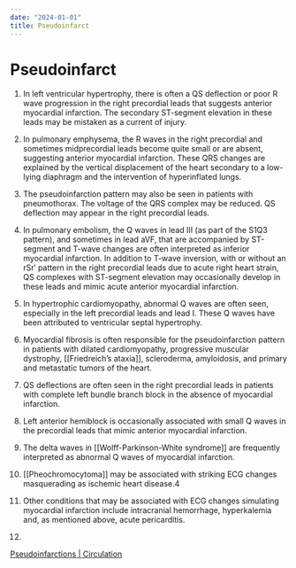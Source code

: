 ```yaml
---
date: "2024-01-01"
title: Pseudoinfarct
---
```


# Pseudoinfarct

1. In left ventricular hypertrophy, there is often a QS deflection or poor R wave progression in the right precordial leads that suggests anterior myocardial infarction. The secondary ST-segment elevation in these leads may be mistaken as a current of injury.

2. In pulmonary emphysema, the R waves in the right precordial and sometimes midprecordial leads become quite small or are absent, suggesting anterior myocardial infarction. These QRS changes are explained by the vertical displacement of the heart secondary to a low-lying diaphragm and the intervention of hyperinflated lungs.

3. The pseudoinfarction pattern may also be seen in patients with pneumothorax. The voltage of the QRS complex may be reduced. QS deflection may appear in the right precordial leads.

4. In pulmonary embolism, the Q waves in lead III (as part of the S1Q3 pattern), and sometimes in lead aVF, that are accompanied by ST-segment and T-wave changes are often interpreted as inferior myocardial infarction. In addition to T-wave inversion, with or without an rSr′ pattern in the right precordial leads due to acute right heart strain, QS complexes with ST-segment elevation may occasionally develop in these leads and mimic acute anterior myocardial infarction.

5. In hypertrophic cardiomyopathy, abnormal Q waves are often seen, especially in the left precordial leads and lead I. These Q waves have been attributed to ventricular septal hypertrophy.

6. Myocardial fibrosis is often responsible for the pseudoinfarction pattern in patients with dilated cardiomyopathy, progressive muscular dystrophy, [[Friedreich’s ataxia]], scleroderma, amyloidosis, and primary and metastatic tumors of the heart.

7. QS deflections are often seen in the right precordial leads in patients with complete left bundle branch block in the absence of myocardial infarction.

8. Left anterior hemiblock is occasionally associated with small Q waves in the precordial leads that mimic anterior myocardial infarction.

9. The delta waves in [[Wolff-Parkinson-White syndrome]] are frequently interpreted as abnormal Q waves of myocardial infarction.

10. [[Pheochromocytoma]] may be associated with striking ECG changes masquerading as ischemic heart disease.4

11. Other conditions that may be associated with ECG changes simulating myocardial infarction include intracranial hemorrhage, hyperkalemia and, as mentioned above, acute pericarditis.
12. 

[Pseudoinfarctions | Circulation](https://www.ahajournals.org/doi/full/10.1161/01.CIR.103.12.e69)
